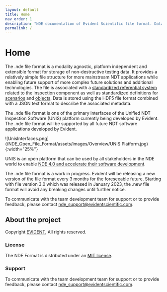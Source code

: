 ```yaml
---
layout: default
title: Home  
nav_order: 1
description: "NDE documentation of Evident Scientific file format. Data are stored using HDF5 file format combined to a JSON text format to describe the metadata associated."
permalink: /
---
```


# Home

The .nde file format is a modality agnostic, platform independent and extensible format for storage of non-destructive testing data. It provides a relatively simple
file structure for more mainstream NDT applications while enabling future
support of more complex future solutions and additional technologies. The file
is associated with a [standardized referential system](/NDE_Open_File_Format/docs/conventions/conventions.html#axes-and-coordinate-system) related to the inspection component as well as standardized definitions for [scenarios](/NDE_Open_File_Format/docs/general-concepts/scenarios.html) and [objects](/NDE_Open_File_Format/docs/general-concepts/objects/objects.html). Data is stored using the HDF5 file format combined with a JSON text format to describe the associated metadata.

The .nde file format is one of the primary interfaces of the Unified NDT Inspection Software (UNIS) platform currently being developed by Evident. The .nde file format will be supported by all future NDT software applications developed by Evident.

![UnisInterfaces.png](/NDE_Open_File_Format/assets/images/Overview/UNIS Platform.jpg){:width="25%"}

UNIS is an open platform that can be used by all stakeholders in the NDE world to enable [NDE 4.0 and accelerate their software development](https://www.ndt.net/article/ecndt2023/presentation/ECNDT2023_PRESENTATION_364.pdf).

The .nde file format is a work in progress. Evident will be releasing a new version of the file format every 3 months for the foreseeable future. Starting with file version 3.0 which was released in January 2023, the .new file format will avoid any breaking changes until further notice.

To communicate with the team development team for support or to provide feedback, please contact [nde_support@evidentscientific.com](mailto:nde_support@evidentscientific.com).

## About the project

Copyright  [EVIDENT](https://www.evidentscientific.com/), All rights reserved.

### License

The NDE Format is distributed under an [MIT license](https://github.com/Evident-Industrial/NDE_Open_File_Format/tree/main/LICENSE.txt).

### Support

To communicate with the team development team for support or to provide feedback, please contact [nde_support@evidentscientific.com](mailto:nde_support@evidentscientific.com).
